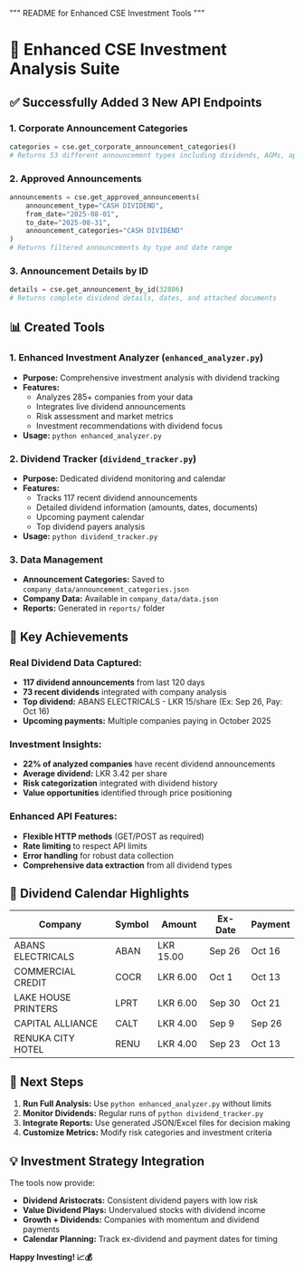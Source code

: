 """
README for Enhanced CSE Investment Tools
"""

# 🎯 Enhanced CSE Investment Analysis Suite

## ✅ Successfully Added 3 New API Endpoints

### 1. **Corporate Announcement Categories** 
```python
categories = cse.get_corporate_announcement_categories()
# Returns 53 different announcement types including dividends, AGMs, appointments
```

### 2. **Approved Announcements**
```python
announcements = cse.get_approved_announcements(
    announcement_type="CASH DIVIDEND",
    from_date="2025-08-01",
    to_date="2025-08-31", 
    announcement_categories="CASH DIVIDEND"
)
# Returns filtered announcements by type and date range
```

### 3. **Announcement Details by ID**
```python
details = cse.get_announcement_by_id(32886)
# Returns complete dividend details, dates, and attached documents
```

## 📊 Created Tools

### 1. **Enhanced Investment Analyzer** (`enhanced_analyzer.py`)
- **Purpose:** Comprehensive investment analysis with dividend tracking
- **Features:**
  - Analyzes 285+ companies from your data
  - Integrates live dividend announcements
  - Risk assessment and market metrics
  - Investment recommendations with dividend focus
- **Usage:** `python enhanced_analyzer.py`

### 2. **Dividend Tracker** (`dividend_tracker.py`)
- **Purpose:** Dedicated dividend monitoring and calendar
- **Features:**
  - Tracks 117 recent dividend announcements
  - Detailed dividend information (amounts, dates, documents)
  - Upcoming payment calendar
  - Top dividend payers analysis
- **Usage:** `python dividend_tracker.py`

### 3. **Data Management**
- **Announcement Categories:** Saved to `company_data/announcement_categories.json`
- **Company Data:** Available in `company_data/data.json`
- **Reports:** Generated in `reports/` folder

## 🎉 Key Achievements

### **Real Dividend Data Captured:**
- **117 dividend announcements** from last 120 days
- **73 recent dividends** integrated with company analysis
- **Top dividend:** ABANS ELECTRICALS - LKR 15/share (Ex: Sep 26, Pay: Oct 16)
- **Upcoming payments:** Multiple companies paying in October 2025

### **Investment Insights:**
- **22% of analyzed companies** have recent dividend announcements
- **Average dividend:** LKR 3.42 per share
- **Risk categorization** integrated with dividend history
- **Value opportunities** identified through price positioning

### **Enhanced API Features:**
- **Flexible HTTP methods** (GET/POST as required)
- **Rate limiting** to respect API limits
- **Error handling** for robust data collection
- **Comprehensive data extraction** from all dividend types

## 📅 Dividend Calendar Highlights

| Company | Symbol | Amount | Ex-Date | Payment |
|---------|--------|--------|---------|---------|
| ABANS ELECTRICALS | ABAN | LKR 15.00 | Sep 26 | Oct 16 |
| COMMERCIAL CREDIT | COCR | LKR 6.00 | Oct 1 | Oct 13 |
| LAKE HOUSE PRINTERS | LPRT | LKR 6.00 | Sep 30 | Oct 21 |
| CAPITAL ALLIANCE | CALT | LKR 4.00 | Sep 9 | Sep 26 |
| RENUKA CITY HOTEL | RENU | LKR 4.00 | Sep 23 | Oct 13 |

## 🚀 Next Steps

1. **Run Full Analysis:** Use `python enhanced_analyzer.py` without limits
2. **Monitor Dividends:** Regular runs of `python dividend_tracker.py`
3. **Integrate Reports:** Use generated JSON/Excel files for decision making
4. **Customize Metrics:** Modify risk categories and investment criteria

## 💡 Investment Strategy Integration

The tools now provide:
- **Dividend Aristocrats:** Consistent dividend payers with low risk
- **Value Dividend Plays:** Undervalued stocks with dividend income
- **Growth + Dividends:** Companies with momentum and dividend payments
- **Calendar Planning:** Track ex-dividend and payment dates for timing

**Happy Investing! 📈💰**
